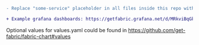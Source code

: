 ``` diff
- Replace "some-service" placeholder in all files inside this repo with your service name.

+ Example grafana dashboards: https://getfabric.grafana.net/d/MRkviBqGk/stock-service?orgId=1
```

Optional values for values.yaml could be found in https://github.com/get-fabric/fabric-chart#values
